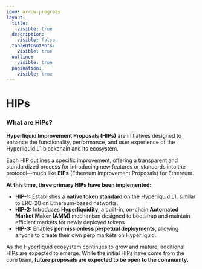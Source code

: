 ```yaml
---
icon: arrow-progress
layout:
  title:
    visible: true
  description:
    visible: false
  tableOfContents:
    visible: true
  outline:
    visible: true
  pagination:
    visible: true
---
```


# HIPs

### **What are HIPs?**

**Hyperliquid Improvement Proposals (HIPs)** are initiatives designed to enhance the functionality, performance, and user experience of the Hyperliquid L1 blockchain and its ecosystem.&#x20;

Each HIP outlines a specific improvement, offering a transparent and standardized process for introducing new features or standards into the protocol—much like **EIPs** (Ethereum Improvement Proposals) for Ethereum.

**At this time, three primary HIPs have been implemented:**

* **HIP-1:** Establishes a **native token standard** on the Hyperliquid L1, similar to ERC-20 on Ethereum-based networks.
* **HIP-2:** Introduces **Hyperliquidity**, a built-in, on-chain **Automated Market Maker (AMM)** mechanism designed to bootstrap and maintain efficient markets for newly deployed tokens.
* **HIP-3:** Enables **permissionless perpetual deployments**, allowing anyone to create their own perp markets on Hyperliquid.

As the Hyperliquid ecosystem continues to grow and mature, additional HIPs are expected to emerge. While the initial HIPs have come from the core team, **future proposals are expected to be open to the community.**
